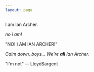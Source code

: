 ```yaml
---
layout: page
---
```


I am Ian Archer.

*no i am!*

"NO! I AM IAN ARCHER!"

*Calm down, boys... We're **all** Ian Archer.*

"I'm not" -- LloydSargent
